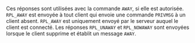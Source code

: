Ces réponses sont utilisées avec la commande `AWAY`, si elle est autorisée.
`RPL_AWAY` est envoyée à tout client qui envoie une commande `PRIVMSG` à un
client absent. `RPL_AWAY` est uniquement envoyé par le serveur auquel le client
est connecté. Les réponses `RPL_UNAWAY` et `RPL_NOWAWAY` sont envoyées lorsque
le client supprime et établit un message `AWAY`.

